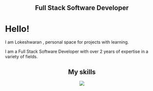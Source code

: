 <h2 align="center"> Full Stack Software Developer </h2>

# Hello!

I am Lokeshwaran , personal space for projects with learning.

I am a Full Stack Software Developer with over 2 years of expertise in a variety of fields.


<h2 align="center"> My skills </h2>

<p align="center">
<img src=https://skillicons.dev/icons?i=git,github,bitbucket,gitlab,gcp,postman,idea,eclipse,vscode,webstorm,html,css,sass,js,ts,angular,react,nodejs,npm,mongodb,mysql,bootstrap,tailwind,java,spring,maven,rxjs,cypress&perline=14 (https://skillicons.dev)" />
</p>
